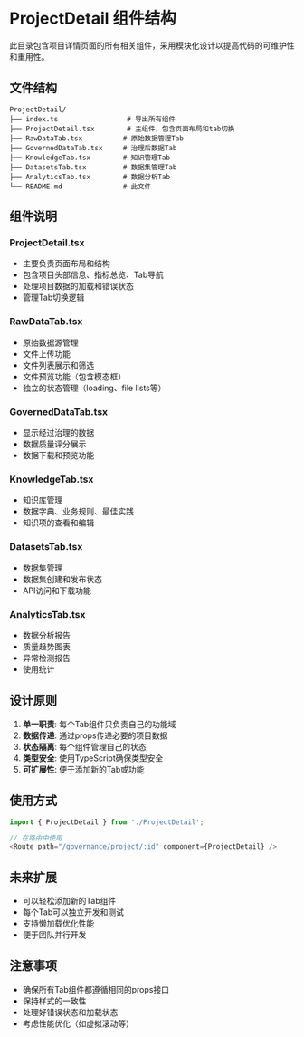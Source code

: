 # ProjectDetail 组件结构

此目录包含项目详情页面的所有相关组件，采用模块化设计以提高代码的可维护性和重用性。

## 文件结构

```
ProjectDetail/
├── index.ts                 # 导出所有组件
├── ProjectDetail.tsx        # 主组件，包含页面布局和tab切换
├── RawDataTab.tsx          # 原始数据管理Tab
├── GovernedDataTab.tsx     # 治理后数据Tab
├── KnowledgeTab.tsx        # 知识管理Tab
├── DatasetsTab.tsx         # 数据集管理Tab
├── AnalyticsTab.tsx        # 数据分析Tab
└── README.md               # 此文件
```

## 组件说明

### ProjectDetail.tsx
- 主要负责页面布局和结构
- 包含项目头部信息、指标总览、Tab导航
- 处理项目数据的加载和错误状态
- 管理Tab切换逻辑

### RawDataTab.tsx
- 原始数据源管理
- 文件上传功能
- 文件列表展示和筛选
- 文件预览功能（包含模态框）
- 独立的状态管理（loading、file lists等）

### GovernedDataTab.tsx
- 显示经过治理的数据
- 数据质量评分展示
- 数据下载和预览功能

### KnowledgeTab.tsx
- 知识库管理
- 数据字典、业务规则、最佳实践
- 知识项的查看和编辑

### DatasetsTab.tsx
- 数据集管理
- 数据集创建和发布状态
- API访问和下载功能

### AnalyticsTab.tsx
- 数据分析报告
- 质量趋势图表
- 异常检测报告
- 使用统计

## 设计原则

1. **单一职责**: 每个Tab组件只负责自己的功能域
2. **数据传递**: 通过props传递必要的项目数据
3. **状态隔离**: 每个组件管理自己的状态
4. **类型安全**: 使用TypeScript确保类型安全
5. **可扩展性**: 便于添加新的Tab或功能

## 使用方式

```typescript
import { ProjectDetail } from './ProjectDetail';

// 在路由中使用
<Route path="/governance/project/:id" component={ProjectDetail} />
```

## 未来扩展

- 可以轻松添加新的Tab组件
- 每个Tab可以独立开发和测试
- 支持懒加载优化性能
- 便于团队并行开发

## 注意事项

- 确保所有Tab组件都遵循相同的props接口
- 保持样式的一致性
- 处理好错误状态和加载状态
- 考虑性能优化（如虚拟滚动等） 